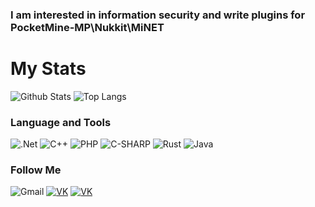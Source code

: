 ### I am interested in information security and write plugins for PocketMine-MP\Nukkit\MiNET

# My Stats
![Github Stats](https://github-readme-stats.vercel.app/api?username=ComorDev&show_icons=true&count_private=true)
![Top Langs](https://github-readme-stats.vercel.app/api/top-langs/?username=ComorDev&langs_count=4&layout=compact)

### Language and Tools
![.Net](https://img.shields.io/badge/-Framework-090909?style=for-the-badge&logo=.net&logoColor=E53DFF)
![C++](https://img.shields.io/badge/-C++-090909?style=for-the-badge&logo=C%2b%2b&logoColor=6296CC)
![PHP](https://img.shields.io/badge/-PHP-090909?style=for-the-badge&logo=PHP&logoColor)
![C-SHARP](https://img.shields.io/badge/c%23%20-090909.svg?&style=for-the-badge&logo=c-sharp&logoColor=white)
![Rust](https://img.shields.io/badge/rust-%23000000.svg?&style=for-the-badge&logo=rust&logoColor=white)
![Java](https://img.shields.io/badge/java-090909.svg?&style=for-the-badge&logo=java&logoColor=%23ED8B00)

### Follow Me

![Gmail](https://img.shields.io/badge/ComorDev-black?style=for-the-badge&logo=gmail&logoColor=D14836)
[![VK](https://img.shields.io/badge/VK-black.svg?&style=for-the-badge&logo=VK)](https://vk.com/comordev)
[![VK](https://img.shields.io/badge/Telegram-black.svg?&style=for-the-badge&logo=telegram)](https://t.me/comordev)
